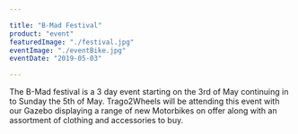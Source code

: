 ```yaml
---

title: "B-Mad Festival"
product: "event"
featuredImage: "./festival.jpg"
eventImage: "./eventBike.jpg"
eventDate: "2019-05-03"

---
```


The B-Mad festival is a 3 day event starting on the 3rd of May continuing in to Sunday the 5th of May. Trago2Wheels will be attending this event with our Gazebo displaying a range of new Motorbikes on offer along with an assortment of clothing and accessories to buy.
